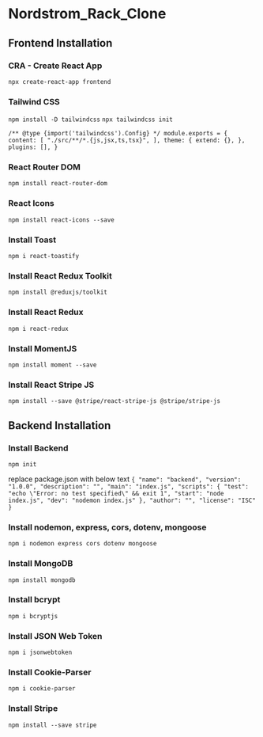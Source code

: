 # Nordstrom_Rack_Clone

## Frontend Installation

### CRA - Create React App

`npx create-react-app frontend`

### Tailwind CSS

`npm install -D tailwindcss`
`npx tailwindcss init`

`/** @type {import('tailwindcss').Config} */
module.exports = {
  content: [
    "./src/**/*.{js,jsx,ts,tsx}",
  ],
  theme: {
    extend: {},
  },
  plugins: [],
}`

### React Router DOM

`npm install react-router-dom`

### React Icons

`npm install react-icons --save`

### Install Toast

`npm i react-toastify`

### Install React Redux Toolkit

`npm install @reduxjs/toolkit`

### Install React Redux

`npm i react-redux`

### Install MomentJS

`npm install moment --save`

### Install React Stripe JS

`npm install --save @stripe/react-stripe-js @stripe/stripe-js`

<!-- Backend Installation -->

## Backend Installation

### Install Backend

`npm init`

replace package.json with below text
`{
"name": "backend",
"version": "1.0.0",
"description": "",
"main": "index.js",
"scripts": {
"test": "echo \"Error: no test specified\" && exit 1",
"start": "node index.js",
"dev": "nodemon index.js"
},
"author": "",
"license": "ISC"
}`

### Install nodemon, express, cors, dotenv, mongoose

`npm i nodemon express cors dotenv mongoose`

### Install MongoDB

`npm install mongodb`

### Install bcrypt

`npm i bcryptjs`

### Install JSON Web Token

`npm i jsonwebtoken`

### Install Cookie-Parser

`npm i cookie-parser`

### Install Stripe

`npm install --save stripe`

<!-- backend folder paths

-backend
--configurations
---db.js
---stripe.js
--controllers
---order
----allOrders.controller.js
----order.controller.js
----paymentController.js
----webhook.js
---product
----filterProduct.js
----getCategoryProductOne.js
----getCategoryWiseProduct.js
----getProduct.js
----getProductDetails.js
----searchProduct.js
----updateProduct.js
----uploadProduct.js
---user
----addToCart.js
----addToCartView.js
----allUsers.js
----countAddToCart.js
----deleteFromCart.js
----updateCountAddToCart.js
----updateUser.js
----userDetails.js
----userLogout.js
----userSignIn.js
----userSignUp.js
--helpers
---permission.js
--middleware
---authToken.js
--models
---addToCartProductModel.js
---orderProductModel.js
---productModel.js
---userModel.js
--routes
---index.js
--.env
--index.js -->

<!--
frontend/
├── public/
│ ├── index.html
├── src/
│ ├── assets/
│ │ └── banner/
│ │ │ │ └── desktop/
│ │ │ │ └── mobile/
│ ├── common/
│ │ │ ├── index.js
│ │ │ └── role.js
│ ├── components/
│ │ ├── AdminEditProduct.jsx
│ │ ├── AdminProductCard.jsx
│ │ ├── BannerProduct.jsx
│ │ ├── CategoryList.jsx
│ │ ├── CategoryWiseProductDisplay.jsx
│ │ ├── ChangeUserRole.jsx
│ │ ├── DisplayImage.jsx
│ │ ├── Footer.jsx
│ │ ├── Header.jsx
│ │ ├── HorizontalCardProduct.jsx
│ │ ├── Logo.jsx
│ │ ├── RatingStarGenerator.jsx
│ │ ├── SearchProductCard.jsx
│ │ ├── UploadProduct.jsx
│ │ └── VerticalCardProduct.jsx
│ ├── context/
│ │ │ └── index.js
│ ├── helpers/
│ │ ├── addToCart.js
│ │ ├── displayCurrency.js
│ │ ├── fetchCategoryWiseProduct.js
│ │ ├── imageTobase64.js
│ │ ├── productCategory.js
│ │ ├── scrollTop.js
│ │ └── uploadImage.js
│ ├── pages/
│ │ ├── AdminAllOrders.jsx
│ │ ├── AdminPanel.jsx
│ │ ├── AllProducts.jsx
│ │ ├── AllUsers.jsx
│ │ ├── Cart.jsx
│ │ ├── ForgotPassword.jsx
│ │ ├── Home.jsx
│ │ ├── Login.jsx
│ │ ├── Orders.jsx
│ │ ├── PaymentCancel.jsx
│ │ ├── PaymentSuccess.jsx
│ │ ├── ProductDetails.jsx
│ │ ├── SearchProduct.jsx
│ │ ├── SignUp.jsx
│ │ └── SingleCategoryProducts.jsx
│ ├── routes/
│ │ └── index.js
│ ├── store/
│ │ ├── store.js
│ │ └── userSlice.js
│ ├── App.css
│ ├── App.js
│ ├── App.test.js
│ ├── index.css
│ ├── index.js
│ ├── reportWebVitals.js
│ └── setupTests.js
├── .env
├── package.json
├── tailwind.config.js
└── README.md
 -->

